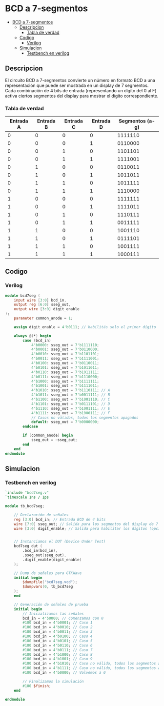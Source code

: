 # BCD a 7-segmentos

- [BCD a 7-segmentos](#bcd-a-7-segmentos)
  - [Descripcion](#descripcion)
    - [Tabla de verdad](#tabla-de-verdad)
  - [Codigo](#codigo)
    - [Verilog](#verilog)
  - [Simulacion](#simulacion)
    - [Testbench en verilog](#testbench-en-verilog)

## Descripcion

El circuito BCD a 7-segmentos convierte un número en formato BCD a una representación que puede ser mostrada en un display de 7 segmentos. Cada combinación de 4 bits de entrada (representando un dígito del 0 al F) activa ciertos segmentos del display para mostrar el dígito correspondiente.

### Tabla de verdad

| Entrada A | Entrada B | Entrada C | Entrada D | Segmentos (a-g) |
|-----------|-----------|-----------|-----------|-----------------|
|     0     |     0     |     0     |     0     |  1111110        |
|     0     |     0     |     0     |     1     |  0110000        |
|     0     |     0     |     1     |     0     |  1101101        |
|     0     |     0     |     1     |     1     |  1111001        |
|     0     |     1     |     0     |     0     |  0110011        |
|     0     |     1     |     0     |     1     |  1011011        |
|     0     |     1     |     1     |     0     |  1011111        |
|     0     |     1     |     1     |     1     |  1110000        |
|     1     |     0     |     0     |     0     |  1111111        |
|     1     |     0     |     0     |     1     |  1111011        |
|     1     |     0     |     1     |     0     |  1110111        |
|     1     |     0     |     1     |     1     |  0011111        |
|     1     |     1     |     0     |     0     |  1001110        |
|     1     |     1     |     0     |     1     |  0111101        |
|     1     |     1     |     1     |     0     |  1001111        |
|     1     |     1     |     1     |     1     |  1000111        |

## Codigo

### Verilog

```verilog
module bcd7seg (
    input wire [3:0] bcd_in,
    output reg [6:0] sseg_out,
    output wire [3:0] digit_enable
);
    parameter common_anode = 1;

    assign digit_enable = 4'b0111; // habilitás solo el primer dígito

    always @(*) begin
        case (bcd_in)
            4'b0000: sseg_out = 7'b1111110;
            4'b0001: sseg_out = 7'b0110000;
            4'b0010: sseg_out = 7'b1101101;
            4'b0011: sseg_out = 7'b1111001;
            4'b0100: sseg_out = 7'b0110011;
            4'b0101: sseg_out = 7'b1011011;
            4'b0110: sseg_out = 7'b1011111;
            4'b0111: sseg_out = 7'b1110000;
            4'b1000: sseg_out = 7'b1111111;
            4'b1001: sseg_out = 7'b1111011;
            4'b1010: sseg_out = 7'b1110111; // A
            4'b1011: sseg_out = 7'b0011111; // B
            4'b1100: sseg_out = 7'b1001110; // C
            4'b1101: sseg_out = 7'b0111101; // D
            4'b1110: sseg_out = 7'b1001111; // E
            4'b1111: sseg_out = 7'b1000111; // F
            // Casos no válidos, todos los segmentos apagados
            default: sseg_out = 7'b0000000;
        endcase

        if (common_anode) begin
            sseg_out = ~sseg_out;
        end
    end
endmodule
```

## Simulacion

### Testbench en verilog

```verilog
`include "bcd7seg.v"
`timescale 1ns / 1ps

module tb_bcd7seg;

    // Declaración de señales
    reg [3:0] bcd_in; // Entrada BCD de 4 bits
    wire [7:0] sseg_out; // Salida para los segmentos del display de 7 segmentos
    wire [3:0] digit_enable; // Salida para habilitar los dígitos (opcional)


    // Instanciamos el DUT (Device Under Test)
    bcd7seg dut (
        .bcd_in(bcd_in),
        .sseg_out(sseg_out),
        .digit_enable(digit_enable)
    );

    // Dump de señales para GTKWave
    initial begin
        $dumpfile("bcd7seg.vcd");
        $dumpvars(0, tb_bcd7seg
    );
    end

    // Generación de señales de prueba
    initial begin
        // Inicializamos las señales
        bcd_in = 4'b0000; // Comenzamos con 0
        #100 bcd_in = 4'b0001; // Caso 1
        #100 bcd_in = 4'b0010; // Caso 2
        #100 bcd_in = 4'b0011; // Caso 3
        #100 bcd_in = 4'b0100; // Caso 4
        #100 bcd_in = 4'b0101; // Caso 5
        #100 bcd_in = 4'b0110; // Caso 6
        #100 bcd_in = 4'b0111; // Caso 7
        #100 bcd_in = 4'b1000; // Caso 8
        #100 bcd_in = 4'b1001; // Caso 9
        #100 bcd_in = 4'b1010; // Caso no válido, todos los segmentos apagados
        #100 bcd_in = 4'b1111; // Caso no válido, todos los segmentos apagados
        #100 bcd_in = 4'b0000; // Volvemos a 0

        // Finalizamos la simulación
        #100 $finish;
    end

endmodule
```

